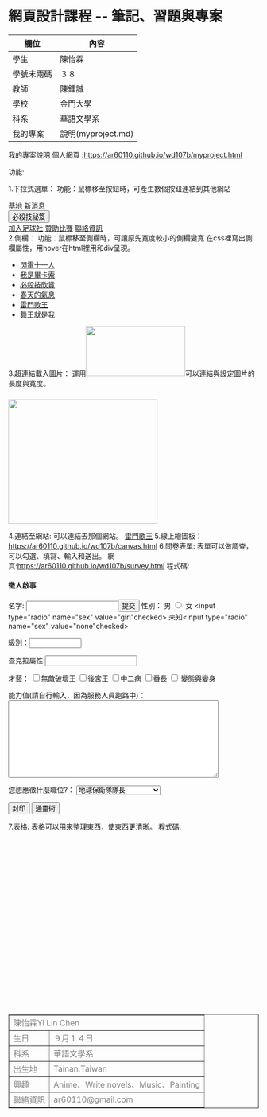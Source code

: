 # 網頁設計課程 -- 筆記、習題與專案

欄位 | 內容
-----|--------
學生 | 陳怡霖 
學號末兩碼 | ３８
教師 | 陳鍾誠
學校 | 金門大學
科系 | 華語文學系
我的專案 | 說明(myproject.md)

我的專案說明
個人網頁 :https://ar60110.github.io/wd107b/myproject.html

功能:

1.下拉式選單： 
功能：鼠標移至按鈕時，可產生數個按鈕連結到其他網站
<div class="navbar">
 <a href="#home">基地</a>
 <a href="#news">新消息</a>
 <div class="dropdown">
 <button class="dropbtn" onclick="myFunction()">必殺技祕笈
   <i class="fa fa-caret-down"></i>
 </button>
 <div class="dropdown-content" id="myDropdown">
   <a href="https://ar60110.github.io/wd107b/survey.html">加入足球社</a>
   <a href="#">贊助比賽</a>
   <a href="https://line.me/ti/p/wLWr6CluxX">聯絡資訊</a>
 </div>
2.側欄： 
功能：鼠標移至側欄時，可讓原先寬度較小的側欄變寬
在css裡寫出側欄屬性，用hover在html裡用和div呈現。

<div class="sidebar">
<ul>
<li><a href="#">閃電十一人</a></li>
<li><a href="https://ar60110.github.io/wd107b/canvas.html">我是畢卡索</a></li>
<li><a href="#">必殺技欣賞</a></li>
<li><a href="#">春天的氣息</a></li>
<li><a href="https://www.youtube.com/watch?v=4MtuBHDjXek">雷門歌王</a></li>
<li><a href="https://www.youtube.com/watch?v=GkdTlrUi4sk">舞王就是我</a></li>
</ul>
</div>
3.超連結載入圖片： 
運用<a href="連結前往的網址"><img src="圖片網址" width="200" height="100"></a>可以連結與設定圖片的長度與寬度。
<h3>    </h3>
<p><a href="https://chuuuuui.pixnet.net/album/photo/17066768-%e7%9a%87%e5%b8%9d%e4%bc%81%e9%b5%9d%e4%ba%8c%e8%99%9f.jpg"><img src="https://pic.pimg.tw/chuuuuui/1323870683-4001958127.gif"width="300" height="250"></a> </p>

4.連結至網站:
<a href="連結前往的網址"></a>可以連結去那個網站。
<a href="https://www.youtube.com/watch?v=4MtuBHDjXek">雷門歌王</a>
5.線上繪圖板： 
https://ar60110.github.io/wd107b/canvas.html
6.問卷表單:
表單可以做調查，可以勾選、填寫、輸入和送出。
網頁:https://ar60110.github.io/wd107b/survey.html
程式碼:<h4>徵人啟事</h4>
       <table width="500" height="300">
       <form name="myForm" action="demo_form.php"
      onsubmit="return validateForm()" method="post">
       名字: <input type="text" name="fname">
      <input type="submit" value="提交">
      </form>
      <form method=POST action=formTest.jsp>
        性別：
        男 <input type="radio" name="sex" value="boy" >
        女 <input type="radio" name="sex" value="girl"checked>
       未知<input type="radio" name="sex" value="none"checked><p>
   <p>
       級別：<input type="text" name="level" size=10><p>
      查克拉屬性:<input type="text" name="chakura"><p>
      才藝：
       <input type=checkbox name=check value=Godzilla>無敵破壞王
       <input type="checkbox" name="check" value="hāremumono king">後宮王
       <input type="checkbox" name="check" value="Chuunibyou ">中二病
       <input type="checkbox" name="check" value="Bancho">番長
       <input type="checkbox" name="check" value="pervert and change">  變態與變身
<p>
       能力值(請自行輸入，因為服務人員跑路中)：<br>
        <textarea name="talk" cols="50" rows="10"></textarea><p>
       您想應徵什麼職位?：
       <select name="want">
       <option value="隊長">地球保衛隊隊長
       <option value="使者">地獄來的使者
       <option value="角色">超真實扮家家酒的角色
       <option value="美少女">變成美少女拯救宇宙
       <option value="路人">異世界勇者身旁的路人乙
       <option value="下忍">史上最強下忍
        <option value="麻瓜">貴族麻瓜
       </select><p>
      <input type="submit" value="封印">
      <input type="reset" value="通靈術">
</form>

7.表格:
表格可以用來整理東西，使東西更清晰。
程式碼:
<table border="1" style="color:Gray;">
<tr>
  <td colspan="2">陳怡霖Yi Lin Chen</td>
</tr>
<tr>
　<td>生日</td>
　<td>９月１４日</td>
</tr>
<tr>
  <td>科系</td>
　<td>華語文學系</td>
</tr>
<tr>
  <td>出生地</td>
　<td>Tainan,Taiwan</td>
</tr>

<tr>
  <td>興趣</td>
  <td>Anime、Write novels、Music、Painting</td>
</tr>
<tr>
  <td>聯絡資訊</td>
  <td>ar60110@gmail.com</td>
</tr>
　
	
</table>

